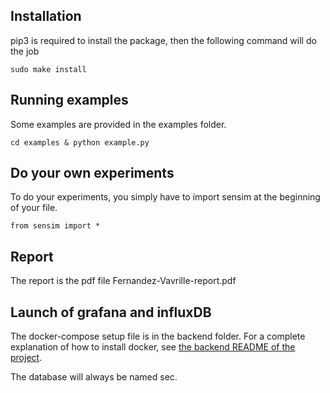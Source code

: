 ## Installation

pip3 is required to install the package, then the following command will do the job

```sudo make install```

## Running examples

Some examples are provided in the examples folder.

```cd examples & python example.py```

## Do your own experiments

To do your experiments, you simply have to import sensim at the beginning of your file.

```from sensim import *```

## Report

The report is the pdf file Fernandez-Vavrille-report.pdf

## Launch of grafana and influxDB

The docker-compose setup file is in the backend folder. For a complete explanation of how to install docker, see [the backend README of the project](https://github.com/mosser/sec-labs/blob/master/lab_2/backend/README.md).

The database will always be named sec.